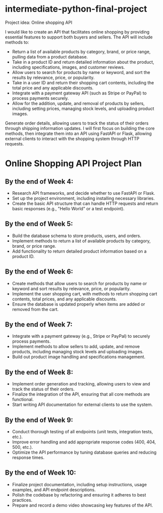 # intermediate-python-final-project


Project idea: Online shopping API

I would like to create an API that facilitates online shopping by providing essential features to support both buyers and sellers. The API will include methods to:

- Return a list of available products by category, brand, or price range, pulling data from a product database.
- Take in a product ID and return detailed information about the product, including specifications, images, and customer reviews.
- Allow users to search for products by name or keyword, and sort the results by relevance, price, or popularity.
- Take in a user ID and return their shopping cart contents, including the total price and any applicable discounts.
- Integrate with a payment gateway API (such as Stripe or PayPal) to process payments securely.
- Allow for the addition, update, and removal of products by sellers, including setting prices, managing stock levels, and uploading product images.

Generate order details, allowing users to track the status of their orders through shipping information updates.
I will first focus on building the core methods, then integrate them into an API using FastAPI or Flask, allowing external clients to interact with the shopping system through HTTP requests.


# Online Shopping API Project Plan

## By the end of Week 4:
- Research API frameworks, and decide whether to use FastAPI or Flask.
- Set up the project environment, including installing necessary libraries.
- Create the basic API structure that can handle HTTP requests and return basic responses (e.g., "Hello World" or a test endpoint).

## By the end of Week 5:
- Build the database schema to store products, users, and orders.
- Implement methods to return a list of available products by category, brand, or price range.
- Add functionality to return detailed product information based on a product ID.

## By the end of Week 6:
- Create methods that allow users to search for products by name or keyword and sort results by relevance, price, or popularity.
- Implement the user shopping cart, with methods to return shopping cart contents, total prices, and any applicable discounts.
- Ensure the database is updated properly when items are added or removed from the cart.

## By the end of Week 7:
- Integrate with a payment gateway (e.g., Stripe or PayPal) to securely process payments.
- Implement methods to allow sellers to add, update, and remove products, including managing stock levels and uploading images.
- Build out product image handling and specifications management.

## By the end of Week 8:
- Implement order generation and tracking, allowing users to view and track the status of their orders.
- Finalize the integration of the API, ensuring that all core methods are functional.
- Start writing API documentation for external clients to use the system.

## By the end of Week 9:
- Conduct thorough testing of all endpoints (unit tests, integration tests, etc.).
- Improve error handling and add appropriate response codes (400, 404, 500, etc.).
- Optimize the API performance by tuning database queries and reducing response times.

## By the end of Week 10:
- Finalize project documentation, including setup instructions, usage examples, and API endpoint descriptions.
- Polish the codebase by refactoring and ensuring it adheres to best practices.
- Prepare and record a demo video showcasing key features of the API.
